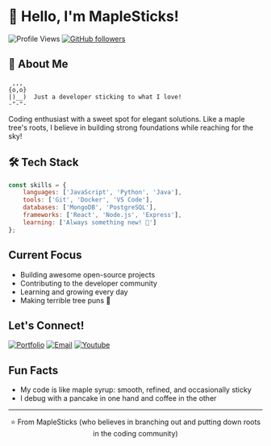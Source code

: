 # 🍁 Hello, I'm MapleSticks! 

![Profile Views](https://komarev.com/ghpvc/?username=MxpleSticks&color=blue) [![GitHub followers](https://img.shields.io/github/followers/MapleSticks?label=Follow&style=social)](https://github.com/MxpleSticks)

## 🌲 About Me

```ascii
 ,,,
{o,o}
|)__)  Just a developer sticking to what I love!
-"-"-
```

Coding enthusiast with a sweet spot for elegant solutions. Like a maple tree's roots, I believe in building strong foundations while reaching for the sky! 

## 🛠️ Tech Stack

```javascript
const skills = {
    languages: ['JavaScript', 'Python', 'Java'],
    tools: ['Git', 'Docker', 'VS Code'],
    databases: ['MongoDB', 'PostgreSQL'],
    frameworks: ['React', 'Node.js', 'Express'],
    learning: ['Always something new! 🌱']
};
```


## Current Focus

- Building awesome open-source projects
- Contributing to the developer community
- Learning and growing every day
- Making terrible tree puns 🌳

## Let's Connect!

[![Portfolio](https://img.shields.io/badge/Portfolio-MapleVisuals-blue?style=flat-square)](https://mxplesticks.github.io/MapleVisuals/)
[![Email](https://img.shields.io/badge/Email-blf101025@gmail.com-yellow?style=flat-square)](mailto:blf101025@gmail.com)
[![Youtube](https://img.shields.io/badge/Youtube-@maple_sticks5032-red?style=flat-square)](https://www.youtube.com/@maple_sticks5032)


## Fun Facts

- My code is like maple syrup: smooth, refined, and occasionally sticky
- I debug with a pancake in one hand and coffee in the other

---

<p align="center">
⭐️ From MapleSticks (who believes in branching out and putting down roots in the coding community)
</p>
